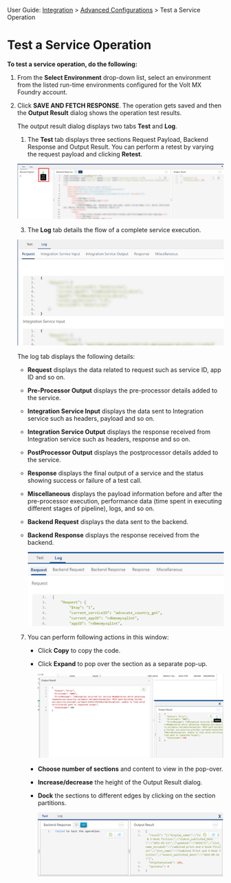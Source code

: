                              

User Guide: [Integration](Services.md#integration) \> [Advanced Configurations](Advanced_Configurations.md) > Test a Service Operation

Test a Service Operation
========================

**To test a service operation, do the following:**

1.  From the **Select Environment** drop-down list, select an environment from the listed run-time environments configured for the Volt MX Foundry account.
2.  Click **SAVE AND FETCH RESPONSE**. The operation gets saved and then the **Output Result** dialog shows the operation test results.
    
    The output result dialog displays two tabs **Test** and **Log**.
    
    1.  The **Test** tab displays three sections Request Payload, Backend Response and Output Result. You can perform a retest by varying the request payload and clicking **Retest**.
    
    ![](Resources/Images/Test_494x129.png)
    
    3.  The **Log** tab details the flow of a complete service execution.
    
    ![](Resources/Images/ReqnResp_525x132.png)
    
    The log tab displays the following details:
    
    *   **Request** displays the data related to request such as service ID, app ID and so on.
        
    *   **Pre-Processor Output** displays the pre-processor details added to the service.
    *   **Integration Service Input** displays the data sent to Integration service such as headers, payload and so on.
        
    *   **Integration Service Output** displays the response received from Integration service such as headers, response and so on.
        
    *   **PostProcessor Output** displays the postprocessor details added to the service.
        
    *   **Response** displays the final output of a service and the status showing success or failure of a test call.
        
    *   **Miscellaneous** displays the payload information before and after the pre-processor execution, performance data (time spent in executing different stages of pipeline), logs, and so on.
        
    *   **Backend Request** displays the data sent to the backend.
    *   **Backend Response** displays the response received from the backend.
        
        ![](Resources/Images/Backend_Req_472x178.png)
        
    
    7.  You can perform following actions in this window:
        
        *   Click **Copy** to copy the code.
        *   Click **Expand** to pop over the section as a separate pop-up.
            
            ![](Resources/Images/expand_test_476x216.png)
            
        *   **Choose number of sections** and content to view in the pop-over.
        *   **Increase/decrease** the height of the Output Result dialog.
        *   **Dock** the sections to different edges by clicking on the section partitions.
            
            ![](Resources/Images/Docking_470x163.png)
